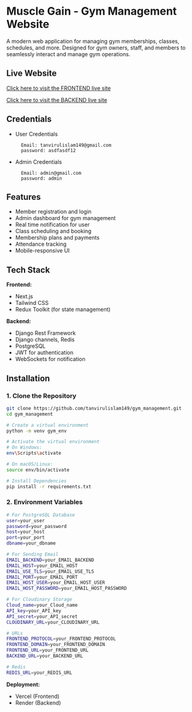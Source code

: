 # Muscle Gain - Gym Management Website

A modern web application for managing gym memberships, classes, schedules, and more. Designed for gym owners, staff, and members to seamlessly interact and manage gym operations.

## Live Website

[Click here to visit the FRONTEND live site](https://gym-management-client-lilac.vercel.app/)

[Click here to visit the BACKEND live site](https://gym-management-0fmi.onrender.com/)

## Credentials

- User Credentials

        Email: tanvirulislam149@gmail.com
        password: asdfasdf12

- Admin Credentials

        Email: admin@gmail.com
        password: admin

## Features

- Member registration and login
- Admin dashboard for gym management
- Real time notification for user
- Class scheduling and booking
- Membership plans and payments
- Attendance tracking
- Mobile-responsive UI

## Tech Stack

**Frontend:**

- Next.js
- Tailwind CSS
- Redux Toolkit (for state management)

**Backend:**

- Django Rest Framework
- Django channels, Redis
- PostgreSQL
- JWT for authentication
- WebSockets for notification

## Installation

### 1. Clone the Repository

```bash
git clone https://github.com/tanvirulislam149/gym_management.git
cd gym_management

# Create a virtual environment
python -m venv gym_env

# Activate the virtual environment
# On Windows:
env\Scripts\activate

# On macOS/Linux:
source env/bin/activate

# Install Dependencies
pip install -r requirements.txt
```

### 2. Environment Variables

```bash
# For PostgreSQL Database
user=your_user
password=your_password
host=your_host
port=your_port
dbname=your_dbname

# For Sending Email
EMAIL_BACKEND=your_EMAIL_BACKEND
EMAIL_HOST=your_EMAIL_HOST
EMAIL_USE_TLS=your_EMAIL_USE_TLS
EMAIL_PORT=your_EMAIL_PORT
EMAIL_HOST_USER=your_EMAIL_HOST_USER
EMAIL_HOST_PASSWORD=your_EMAIL_HOST_PASSWORD

# For Cloudinary Storage
Cloud_name=your_Cloud_name
API_key=your_API_key
API_secret=your_API_secret
CLOUDINARY_URL=your_CLOUDINARY_URL

# URLs
FRONTEND_PROTOCOL=your_FRONTEND_PROTOCOL
FRONTEND_DOMAIN=your_FRONTEND_DOMAIN
FRONTEND_URL=your_FRONTEND_URL
BACKEND_URL=your_BACKEND_URL

# Redis
REDIS_URL=your_REDIS_URL
```

**Deployment:**

- Vercel (Frontend)
- Render (Backend)
